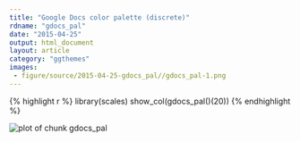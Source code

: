 ```yaml
---
title: "Google Docs color palette (discrete)"
rdname: "gdocs_pal"
date: "2015-04-25"
output: html_document
layout: article
category: "ggthemes"
images:
 - figure/source/2015-04-25-gdocs_pal//gdocs_pal-1.png
---
```





{% highlight r %}
library(scales)
show_col(gdocs_pal()(20))
{% endhighlight %}

![plot of chunk gdocs_pal](/allYourFigureAreBelongToUs/figure/source/2015-04-25-gdocs_pal/gdocs_pal-1.png) 